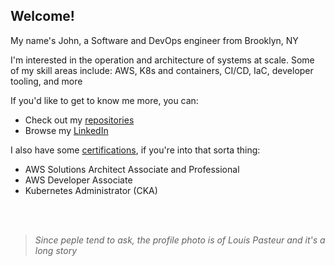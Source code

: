 ## Welcome!

My name's John, a Software and DevOps engineer from Brooklyn, NY

I'm interested in the operation and architecture of systems at scale. Some of my skill areas include: AWS, K8s and containers, CI/CD, IaC, developer tooling, and more

If you'd like to get to know me more, you can:
- Check out my [repositories](https://github.com/JJimmyFlynn?tab=repositories)
- Browse my [LinkedIn](https://www.linkedin.com/in/john-flynn-5484aa5a/)

I also have some [certifications](https://www.credly.com/users/john-flynn.e0172515), if you're into that sorta thing:
- AWS Solutions Architect Associate and Professional 
- AWS Developer Associate
- Kubernetes Administrator (CKA)
<br>
<br>


> _Since peple tend to ask, the profile photo is of Louis Pasteur and it's a long story_

<!--
**JJimmyFlynn/jjimmyflynn** is a ✨ _special_ ✨ repository because its `README.md` (this file) appears on your GitHub profile.

Here are some ideas to get you started:

- 🔭 I’m currently working on ...
- 🌱 I’m currently learning ...
- 👯 I’m looking to collaborate on ...
- 🤔 I’m looking for help with ...
- 💬 Ask me about ...
- 📫 How to reach me: ...
- 😄 Pronouns: ...
- ⚡ Fun fact: ...
-->
